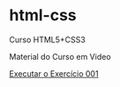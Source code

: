 # html-css
 Curso HTML5+CSS3

Material do Curso em Video

<a href="exercícios/ex001/index.html" target="_blank">Executar o Exercício 001</a>